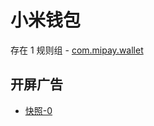 # 小米钱包

存在 1 规则组 - [com.mipay.wallet](/src/apps/com.mipay.wallet.ts)

## 开屏广告

- [快照-0](https://i.gkd.li/import/13059351)
